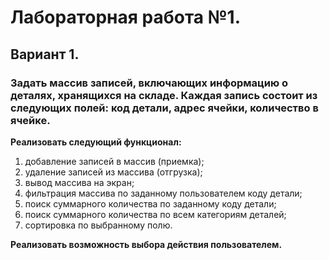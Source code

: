 # Лабораторная работа №1.

## Вариант 1.
### Задать массив записей, включающих информацию о деталях, хранящихся на складе. Каждая запись состоит из следующих полей: код детали, адрес ячейки, количество в ячейке.
**Реализовать следующий функционал:**
1. добавление записей в массив (приемка);
2. удаление записей из массива (отгрузка);
3. вывод массива на экран;
4. фильтрация массива по заданному пользователем коду детали;
5. поиск суммарного количества по заданному коду детали;
6. поиск суммарного количества по всем категориям деталей;
7. сортировка по выбранному полю.

**Реализовать возможность выбора действия пользователем.**
